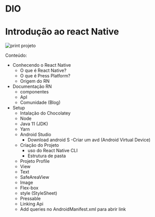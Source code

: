 # DIO
# Introdução ao react Native
![print projeto](https://user-images.githubusercontent.com/100409336/176008724-13e9b685-1871-495e-9355-6a27a332cb30.jpeg)

Conteúdo:
  * Conhecendo o React Native
    -  O que é React Native?
    - O que é  Press Platform?
    - Origem do RN
  * Documentação RN
    - componentes
    - ApI
    - Comunidade (Blog)
* Setup
  - Intalação do Chocolatey
  - Node
  - Java 11 (JDK)
  - Yarn
  - Android Studio
    - Download android S
    -Criar um avd (Android Virtual Device)
  - Criação do Projeto
    - uso do React Native CLI
    - Estrutura de pasta
   - Projeto Profile
    - View
    - Text
    - SafeAreaView
    - Image
    - Flex-box
    - style (StyleSheet)
    - Pressable
    - Linking Api
    - Add queries no AndroidManifest.xml para abrir link
    
